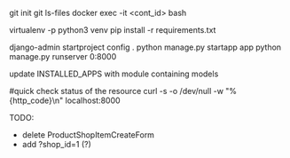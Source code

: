git init
git ls-files
docker exec -it <cont_id> bash


virtualenv -p python3 venv
pip install -r requirements.txt

django-admin startproject config .
python manage.py startapp app
python manage.py runserver 0:8000

update INSTALLED_APPS with module containing models

#quick check status of the resource
curl -s -o /dev/null -w "%{http_code}\n" localhost:8000

TODO:
- delete ProductShopItemCreateForm
- add ?shop_id=1 (?)

